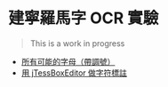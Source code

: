 # 建寧羅馬字 OCR 實驗

> This is a work in progress

- [所有可能的字母（帶調號）](letters.json)
- [用 jTessBoxEditor 做字符標註](Box.md)
